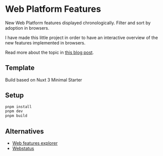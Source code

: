 # Web Platform Features

New Web Platform features displayed chronologically. Filter and sort by adoption
in browsers.

I have made this little project in order to have an interactive overview of the
new features implemented in browsers.

Read more about the topic in [this blog post](https://lukastrumm.com/blog/making-sense-of-web-features/).

## Template

Build based on Nuxt 3 Minimal Starter

## Setup

```bash
pnpm install
pnpm dev
pnpm build
```

## Alternatives

- [Web features explorer](https://web-platform-dx.github.io/web-features-explorer/)
- [Webstatus](https://webstatus.dev/)
